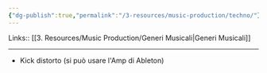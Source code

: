 ```yaml
---
{"dg-publish":true,"permalink":"/3-resources/music-production/techno/"}
---
```


Links:: [[3. Resources/Music Production/Generi Musicali\|Generi Musicali]]

---
- Kick distorto (si può usare l'Amp di Ableton)

